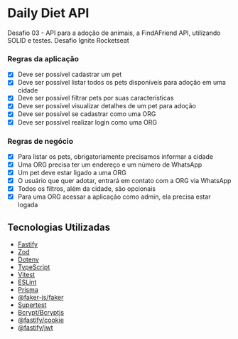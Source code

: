 # Daily Diet API

Desafio 03 - API para a adoção de animais, a FindAFriend API, utilizando SOLID e testes.
Desafio Ignite Rocketseat

### Regras da aplicação

- [x] Deve ser possível cadastrar um pet
- [x] Deve ser possível listar todos os pets disponíveis para adoção em uma cidade
- [x] Deve ser possível filtrar pets por suas características
- [x] Deve ser possível visualizar detalhes de um pet para adoção
- [x] Deve ser possível se cadastrar como uma ORG
- [x] Deve ser possível realizar login como uma ORG

### Regras de negócio

- [x] Para listar os pets, obrigatoriamente precisamos informar a cidade
- [x] Uma ORG precisa ter um endereço e um número de WhatsApp
- [x] Um pet deve estar ligado a uma ORG
- [x] O usuário que quer adotar, entrará em contato com a ORG via WhatsApp
- [x] Todos os filtros, além da cidade, são opcionais
- [x] Para uma ORG acessar a aplicação como admin, ela precisa estar logada

## Tecnologias Utilizadas

- [Fastify](https://fastify.dev/)
- [Zod](https://github.com/colinhacks/zod)
- [Dotenv](https://github.com/motdotla/dotenv)
- [TypeScript](https://www.typescriptlang.org/)
- [Vitest](https://vitest.dev/)
- [ESLint](https://eslint.org/)
- [Prisma](https://www.prisma.io/)
- [@faker-js/faker](https://github.com/faker-js/faker)
- [Supertest](https://github.com/ladjs/supertest)
- [Bcrypt/Bcryptjs](https://github.com/dcodeIO/bcrypt.js)
- [@fastify/cookie](https://github.com/fastify/fastify-cookie)
- [@fastify/jwt](https://github.com/fastify/fastify-jwt)